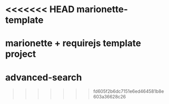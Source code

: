 <<<<<<< HEAD
marionette-template
===================

marionette + requirejs template project
=======
advanced-search
===============
>>>>>>> fd605f2b6dc7151e6ed464581b8e603a36628c26

